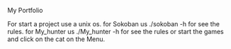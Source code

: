 My Portfolio

For start a project use a unix os.
    for Sokoban us ./sokoban -h for see the rules.
    for My_hunter us ./My_hunter -h for see the rules or start the games and click on the cat on the Menu.